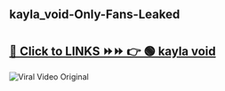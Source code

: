 
 ## kayla_void-Only-Fans-Leaked

# <h2><a href="https://clipsfans.com/kayla_void&ref=git">🔗 Click to LINKS ⏩⏩ 👉 🟢 kayla void </a></h2>

<a href="https://clipsfans.com/kayla_void&ref=git" rel="nofollow" data-target="animated-image.originalLink"><img src="https://i.ibb.co.com/xMMVF88/686577567.gif" alt="Viral Video Original" style="max-width: 100%; display: inline-block;" data-target="animated-image.originalImage"></a>
